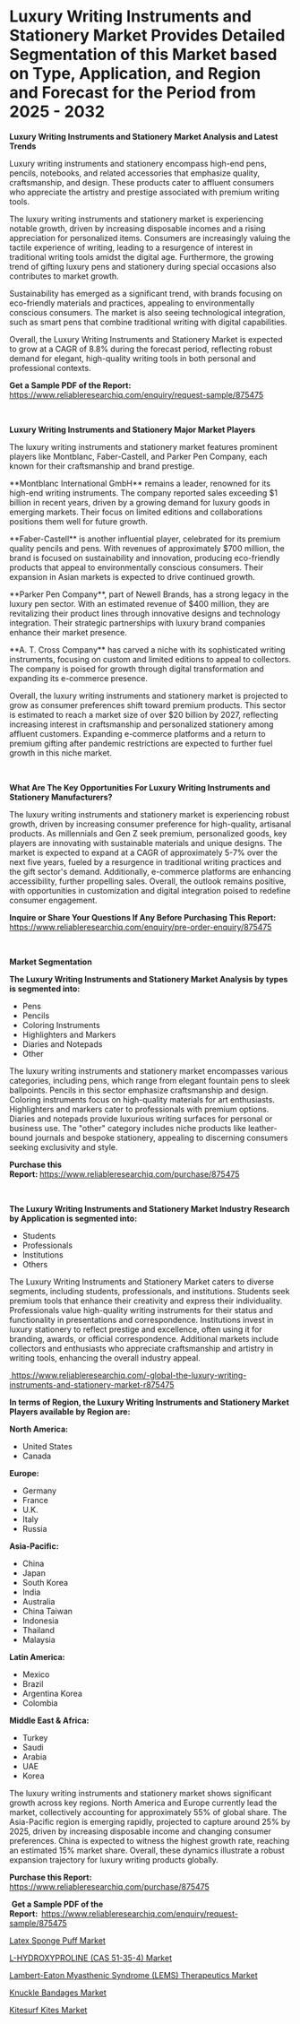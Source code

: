 <p><h1>Luxury Writing Instruments and Stationery Market Provides Detailed Segmentation of this Market based on Type, Application, and Region and Forecast for the Period from 2025 - 2032</h1></p><p><strong>Luxury Writing Instruments and Stationery Market Analysis and Latest Trends</strong></p>
<p><p>Luxury writing instruments and stationery encompass high-end pens, pencils, notebooks, and related accessories that emphasize quality, craftsmanship, and design. These products cater to affluent consumers who appreciate the artistry and prestige associated with premium writing tools.</p><p>The luxury writing instruments and stationery market is experiencing notable growth, driven by increasing disposable incomes and a rising appreciation for personalized items. Consumers are increasingly valuing the tactile experience of writing, leading to a resurgence of interest in traditional writing tools amidst the digital age. Furthermore, the growing trend of gifting luxury pens and stationery during special occasions also contributes to market growth.</p><p>Sustainability has emerged as a significant trend, with brands focusing on eco-friendly materials and practices, appealing to environmentally conscious consumers. The market is also seeing technological integration, such as smart pens that combine traditional writing with digital capabilities. </p><p>Overall, the Luxury Writing Instruments and Stationery Market is expected to grow at a CAGR of 8.8% during the forecast period, reflecting robust demand for elegant, high-quality writing tools in both personal and professional contexts.</p></p>
<p><strong>Get a Sample PDF of the Report:&nbsp;</strong> <a href="https://www.reliableresearchiq.com/enquiry/request-sample/875475?utm_campaign=1870&utm_medium=2&utm_source=Github&utm_content=ia&utm_term=21032025&utm_id=luxury-writing-instruments-and-stationery">https://www.reliableresearchiq.com/enquiry/request-sample/875475</a></p>
<p>&nbsp;</p>
<p><strong>Luxury Writing Instruments and Stationery Major Market Players</strong></p>
<p><p>The luxury writing instruments and stationery market features prominent players like Montblanc, Faber-Castell, and Parker Pen Company, each known for their craftsmanship and brand prestige. </p><p>**Montblanc International GmbH** remains a leader, renowned for its high-end writing instruments. The company reported sales exceeding $1 billion in recent years, driven by a growing demand for luxury goods in emerging markets. Their focus on limited editions and collaborations positions them well for future growth.</p><p>**Faber-Castell** is another influential player, celebrated for its premium quality pencils and pens. With revenues of approximately $700 million, the brand is focused on sustainability and innovation, producing eco-friendly products that appeal to environmentally conscious consumers. Their expansion in Asian markets is expected to drive continued growth.</p><p>**Parker Pen Company**, part of Newell Brands, has a strong legacy in the luxury pen sector. With an estimated revenue of $400 million, they are revitalizing their product lines through innovative designs and technology integration. Their strategic partnerships with luxury brand companies enhance their market presence.</p><p>**A. T. Cross Company** has carved a niche with its sophisticated writing instruments, focusing on custom and limited editions to appeal to collectors. The company is poised for growth through digital transformation and expanding its e-commerce presence.</p><p>Overall, the luxury writing instruments and stationery market is projected to grow as consumer preferences shift toward premium products. This sector is estimated to reach a market size of over $20 billion by 2027, reflecting increasing interest in craftsmanship and personalized stationery among affluent customers. Expanding e-commerce platforms and a return to premium gifting after pandemic restrictions are expected to further fuel growth in this niche market.</p></p>
<p>&nbsp;</p>
<p><strong>What Are The Key Opportunities For Luxury Writing Instruments and Stationery Manufacturers?</strong></p>
<p><p>The luxury writing instruments and stationery market is experiencing robust growth, driven by increasing consumer preference for high-quality, artisanal products. As millennials and Gen Z seek premium, personalized goods, key players are innovating with sustainable materials and unique designs. The market is expected to expand at a CAGR of approximately 5-7% over the next five years, fueled by a resurgence in traditional writing practices and the gift sector's demand. Additionally, e-commerce platforms are enhancing accessibility, further propelling sales. Overall, the outlook remains positive, with opportunities in customization and digital integration poised to redefine consumer engagement.</p></p>
<p><strong>Inquire or Share Your Questions If Any Before Purchasing This Report:</strong> <a href="https://www.reliableresearchiq.com/enquiry/pre-order-enquiry/875475?utm_campaign=1870&utm_medium=2&utm_source=Github&utm_content=ia&utm_term=21032025&utm_id=luxury-writing-instruments-and-stationery">https://www.reliableresearchiq.com/enquiry/pre-order-enquiry/875475</a></p>
<p>&nbsp;</p>
<p><strong>Market Segmentation</strong></p>
<p><strong>The Luxury Writing Instruments and Stationery Market Analysis by types is segmented into:</strong></p>
<p><ul><li>Pens</li><li>Pencils</li><li>Coloring Instruments</li><li>Highlighters and Markers</li><li>Diaries and Notepads</li><li>Other</li></ul></p>
<p><p>The luxury writing instruments and stationery market encompasses various categories, including pens, which range from elegant fountain pens to sleek ballpoints. Pencils in this sector emphasize craftsmanship and design. Coloring instruments focus on high-quality materials for art enthusiasts. Highlighters and markers cater to professionals with premium options. Diaries and notepads provide luxurious writing surfaces for personal or business use. The "other" category includes niche products like leather-bound journals and bespoke stationery, appealing to discerning consumers seeking exclusivity and style.</p></p>
<p><strong>Purchase this Report:&nbsp;</strong><a href="https://www.reliableresearchiq.com/purchase/875475?utm_campaign=1870&utm_medium=2&utm_source=Github&utm_content=ia&utm_term=21032025&utm_id=luxury-writing-instruments-and-stationery">https://www.reliableresearchiq.com/purchase/875475</a></p>
<p>&nbsp;</p>
<p><strong>The Luxury Writing Instruments and Stationery Market Industry Research by Application is segmented into:</strong></p>
<p><ul><li>Students</li><li>Professionals</li><li>Institutions</li><li>Others</li></ul></p>
<p><p>The Luxury Writing Instruments and Stationery Market caters to diverse segments, including students, professionals, and institutions. Students seek premium tools that enhance their creativity and express their individuality. Professionals value high-quality writing instruments for their status and functionality in presentations and correspondence. Institutions invest in luxury stationery to reflect prestige and excellence, often using it for branding, awards, or official correspondence. Additional markets include collectors and enthusiasts who appreciate craftsmanship and artistry in writing tools, enhancing the overall industry appeal.</p></p>
<p><a href="https://www.reliableresearchiq.com/-global-the-luxury-writing-instruments-and-stationery-market-r875475?utm_campaign=1870&utm_medium=2&utm_source=Github&utm_content=ia&utm_term=21032025&utm_id=luxury-writing-instruments-and-stationery">&nbsp;https://www.reliableresearchiq.com/-global-the-luxury-writing-instruments-and-stationery-market-r875475</a></p>
<p><strong>In terms of Region, the Luxury Writing Instruments and Stationery Market Players available by Region are:</strong></p>
<p>
    <p> <strong> North America: </strong>
        <ul>
            <li>United States</li>
            <li>Canada</li>
        </ul>
        </p> 
    <p> <strong> Europe: </strong>
        <ul>
            <li>Germany</li>
            <li>France</li>
            <li>U.K.</li>
            <li>Italy</li>
            <li>Russia</li>
        </ul>
        </p> 
    <p> <strong> Asia-Pacific: </strong>
        <ul>
            <li>China</li>
            <li>Japan</li>
            <li>South Korea</li>
            <li>India</li>
            <li>Australia</li>
            <li>China Taiwan</li>
            <li>Indonesia</li>
            <li>Thailand</li>
            <li>Malaysia</li>
        </ul>
        </p> 
    <p> <strong> Latin America: </strong>
        <ul>
            <li>Mexico</li>
            <li>Brazil</li>
            <li>Argentina Korea</li>
            <li>Colombia</li>
        </ul>
        </p> 
    <p> <strong> Middle East & Africa: </strong>
        <ul>
            <li>Turkey</li>
            <li>Saudi</li>
            <li>Arabia</li>
            <li>UAE</li>
            <li>Korea</li>
        </ul>
    </p>
    </p>
<p><p>The luxury writing instruments and stationery market shows significant growth across key regions. North America and Europe currently lead the market, collectively accounting for approximately 55% of global share. The Asia-Pacific region is emerging rapidly, projected to capture around 25% by 2025, driven by increasing disposable income and changing consumer preferences. China is expected to witness the highest growth rate, reaching an estimated 15% market share. Overall, these dynamics illustrate a robust expansion trajectory for luxury writing products globally.</p></p>
<p><strong>Purchase this Report: </strong><a href="https://www.reliableresearchiq.com/purchase/875475?utm_campaign=1870&utm_medium=2&utm_source=Github&utm_content=ia&utm_term=21032025&utm_id=luxury-writing-instruments-and-stationery">https://www.reliableresearchiq.com/purchase/875475</a></p>
<p>&nbsp;<strong>Get a Sample PDF of the Report:&nbsp;&nbsp;</strong><a href="https://www.reliableresearchiq.com/enquiry/request-sample/875475?utm_campaign=1870&utm_medium=2&utm_source=Github&utm_content=ia&utm_term=21032025&utm_id=luxury-writing-instruments-and-stationery">https://www.reliableresearchiq.com/enquiry/request-sample/875475</a></p>
<p><strong></strong></p>
<p><p><a href="https://github.com/saguegrody74/Market-Research-Report-List-1/blob/main/latex-sponge-puff-market.md?utm_campaign=1870&utm_medium=2&utm_source=Github&utm_content=ia&utm_term=21032025&utm_id=luxury-writing-instruments-and-stationery">Latex Sponge Puff Market</a></p><p><a href="https://github.com/marteyfito9/Market-Research-Report-List-1/blob/main/l-hydroxyproline-cas-51-35-4-market.md?utm_campaign=1870&utm_medium=2&utm_source=Github&utm_content=ia&utm_term=21032025&utm_id=luxury-writing-instruments-and-stationery">L-HYDROXYPROLINE (CAS 51-35-4) Market</a></p><p><a href="https://github.com/yuukoleuda/Market-Research-Report-List-1/blob/main/lambert-eaton-myasthenic-syndrome-lems-therapeutics-market.md?utm_campaign=1870&utm_medium=2&utm_source=Github&utm_content=ia&utm_term=21032025&utm_id=luxury-writing-instruments-and-stationery">Lambert-Eaton Myasthenic Syndrome (LEMS) Therapeutics Market</a></p><p><a href="https://github.com/fungkychiman/Market-Research-Report-List-1/blob/main/knuckle-bandages-market.md?utm_campaign=1870&utm_medium=2&utm_source=Github&utm_content=ia&utm_term=21032025&utm_id=luxury-writing-instruments-and-stationery">Knuckle Bandages Market</a></p><p><a href="https://github.com/kitsossadien/Market-Research-Report-List-1/blob/main/kitesurf-kites-market.md?utm_campaign=1870&utm_medium=2&utm_source=Github&utm_content=ia&utm_term=21032025&utm_id=luxury-writing-instruments-and-stationery">Kitesurf Kites Market</a></p></p>